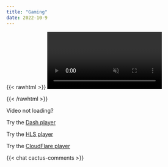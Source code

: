 ```yaml
---
title: "Gaming"
date: 2022-10-9
---
```


{{< rawhtml >}}
<video autoplay="" controls="true" muted></video>
<script type="module" src="/js/webrtc.js"></script>
{{< /rawhtml >}}

Video not loading?

Try the [Dash player](/gaming-dash)

Try the [HLS player](/gaming-hls)

Try the [CloudFlare player](/gaming-cf)

{{< chat cactus-comments >}}
